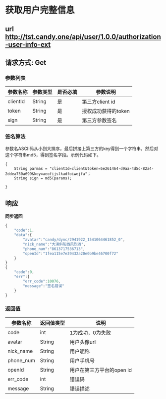 # 获取用户完整信息

## url http://tst.candy.one/api/user/1.0.0/authorization-user-info-ext

## 请求方式: Get



### 参数列表
| 参数名称         | 参数类型  | 是否必填 | 参数说明 |
| ---             | ----    | ----    | ----   |
| clientId          | String     | 是   | 第三方client id |
| token          | String     | 是   | 授权成功获得的token |
| sign          | String     | 是   | 第三方参数签名 |

### 签名算法
  参数名ASCII码从小到大排序，最后拼接上第三方的key得到一个字符串，然后对这个字符串md5，得到签名字段。示例代码如下。
```
{
    String parmas = "clientId=client&token=5e261464-d9aa-4d5c-82a4-2ddea750a699&key=aeofijslkadfoiwejfa"；
    String sign = md5(params);
    
}
```

## 响应

**同步返回**

```javascript
{
    "code":1,
    "data":{
        "avatar":"candy/dync/2941922_1541064461852_0",
        "nick_name":"大漠斜阳西风烈酒",
        "phone_num":"8613717536713",
        "openId":"1fea115e7e39432a20e0b9be46700f72"
    }
}
{
    "code":0,
    "err":{
        "err_code":10076,
        "message":"签名错误"
    }
}
```
### 返回值
| 参数名称         | 返回值类型  | 说明 |
| ---            | ----     | ----   |
| code          | int     | 1为成功，0为失败
| avatar          | String     | 用户头像url|
| nick_name          | String     | 用户昵称|
| phone_num          | String     | 用户手机号|
| openId          | String     | 用户在第三方平台的open id|
| err_code          | int     | 错误码|
| message          | String     | 错误描述|



